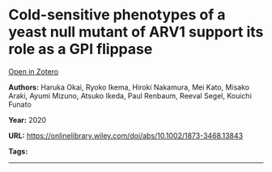 # Cold-sensitive phenotypes of a yeast null mutant of ARV1 support its role as a GPI flippase
[Open in Zotero](zotero://select/items/@OkaiEtAl_2020)

**Authors:** Haruka Okai, Ryoko Ikema, Hiroki Nakamura, Mei Kato, Misako Araki, Ayumi Mizuno, Atsuko Ikeda, Paul Renbaum, Reeval Segel, Kouichi Funato

**Year:** 2020

**URL:** https://onlinelibrary.wiley.com/doi/abs/10.1002/1873-3468.13843

**Tags:**

---